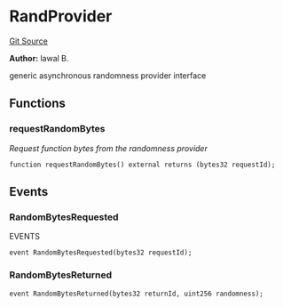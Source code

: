 # RandProvider
[Git Source](https://github.com/Utilitycoder/artgobbler-dub/blob/3c22f2fc754088c788fa1c2d53754e6ba88dfed3/src/utils/rand/RandProvider.sol)

**Author:**
lawal B.

generic asynchronous randomness provider interface


## Functions
### requestRandomBytes

*Request function bytes from the randomness provider*


```solidity
function requestRandomBytes() external returns (bytes32 requestId);
```

## Events
### RandomBytesRequested
EVENTS


```solidity
event RandomBytesRequested(bytes32 requestId);
```

### RandomBytesReturned

```solidity
event RandomBytesReturned(bytes32 returnId, uint256 randomness);
```

